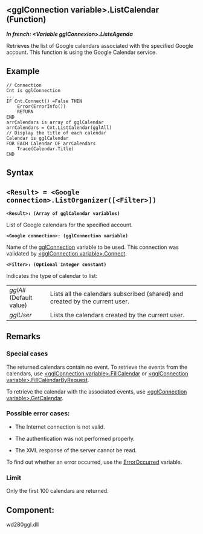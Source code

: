 


## &lt;gglConnection variable&gt;.ListCalendar (Function)

***In french: &lt;Variable gglConnexion&gt;.ListeAgenda***



<a name="XUse"></a>
<a name="Use"></a>
<a name="description"></a>
Retrieves the list of Google calendars associated with the specified Google account. This function is using the Google Calendar service.
<a name="Example1"></a>
<a name="sample_code"></a>

## Example


```wl
// Connection
Cnt is gglConnection
...
IF Cnt.Connect() =False THEN
	Error(ErrorInfo())
	RETURN
END
arrCalendars is array of gglCalendar 
arrCalendars = Cnt.ListCalendar(gglAll) 
// Display the title of each calendar
Calendar is gglCalendar
FOR EACH Calendar OF arrCalendars
	Trace(Calendar.Title)
END
```

<a name="XSYNTAX"></a>
<a name="SYNTAX1"></a>

## Syntax

`<Result> = <Google connection>.ListOrganizer([<Filter>])`
---

**`<Result>: (Array of gglCalendar variables)`**

List of Google calendars for the specified account.

**`<Google connection>: (gglConnection variable)`**

Name of the [gglConnection](../WDLang5/1000018009.md) variable to be used. This connection was validated by [&lt;gglConnection variable&gt;.Connect](../WDLang5/1000021455.md).

**`<Filter>: (Optional Integer constant)`**

Indicates the type of calendar to list:


|   |   |
| --- | --- |
| *gglAll*<br>(Default value) | Lists all the calendars subscribed (shared) and created by the current user. |
| *gglUser* | Lists the calendars created by the current user. |





<a name="NOTE0"></a>
<a name="NOTE0_1"></a>

## Remarks


### Special cases
<a name="special_cases_ELTPARAGRAPHE000199"></a>

The returned calendars contain no event. To retrieve the events from the calendars, use [&lt;gglConnection variable&gt;.FillCalendar](../WDLang5/1000017749.md) or [&lt;gglConnection variable&gt;.FillCalendarByRequest](../WDLang5/1000017750.md).

To retrieve the calendar with the associated events, use [&lt;gglConnection variable&gt;.GetCalendar](../WDLang5/1000017748.md).
<a name="NOTE0_2"></a>


### Possible error cases: 
<a name="possible_error_cases_ELTPARAGRAPHE000226"></a>

- The Internet connection is not valid.

- The authentication was not performed properly.

- The XML response of the server cannot be read.




To find out whether an error occurred, use the [ErrorOccurred](../WDLang1/3087001.md) variable.
<a name="NOTE0_3"></a>


### Limit
<a name="limit_ELTPARAGRAPHE000243"></a>

Only the first 100 calendars are returned.

<a name="XComponent"></a>

## Component:
wd280ggl.dll
